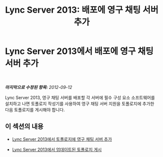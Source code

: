 ﻿---
title: 'Lync Server 2013: 배포에 영구 채팅 서버 추가'
TOCTitle: 배포에 영구 채팅 서버 추가
ms:assetid: 9ddbbcf9-60bf-4b04-92b9-af7ca66e2362
ms:mtpsurl: https://technet.microsoft.com/ko-kr/library/JJ205116(v=OCS.15)
ms:contentKeyID: 49304539
ms.date: 08/24/2015
mtps_version: v=OCS.15
ms.translationtype: HT
---

# Lync Server 2013에서 배포에 영구 채팅 서버 추가

 

_**마지막으로 수정된 항목:** 2012-09-12_

Lync Server 2013, 영구 채팅 서버를 배포할 각 서버에 필수 구성 요소 소프트웨어를 설치하고 나면 토폴로지 작성기를 사용하여 영구 채팅 서버 지원을 토폴로지에 추가한 다음 토폴로지를 게시해야 합니다.

## 이 섹션의 내용

  - [Lync Server 2013에서 토폴로지에 영구 채팅 서버 추가](lync-server-2013-add-persistent-chat-server-to-the-topology.md)

  - [Lync Server 2013에서 업데이트된 토폴로지 게시](lync-server-2013-publish-the-updated-topology.md)

